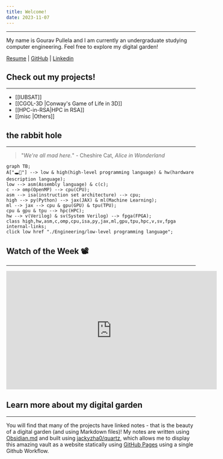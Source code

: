 ```yaml
---
title: Welcome!
date: 2023-11-07
---
```

---
My name is Gourav Pullela and I am currently an undergraduate studying computer engineering.  Feel free to explore my digital garden!

<a target="_blank" href="./assets/Resume/Gourav-Pullela-Resume.pdf">Resume</a> | [GitHub](https://github.com/gpullela) | [Linkedin](https://www.linkedin.com/in/gourav-pullela/)

## Check out my projects!  
---
- [[IUBSAT]]
- [[CGOL-3D |Conway's Game of Life in 3D]]
- [[HPC-in-RSA|HPC in RSA]]
- [[misc |Others]]

## the rabbit hole
---

>"*We're all mad here.*"
\- Cheshire Cat, *Alice in Wonderland*

```mermaid
graph TB;
A["🕳️🐇"] --> low & high(high-level programming language) & hw(hardware description language);
low --> asm(Assembly language) & c(c);
c --> omp(OpenMP) --> cpu(CPU);
asm --> isa(instruction set architecture) --> cpu;
high --> py(Python) --> jax(JAX) & ml(Machine Learning);
ml --> jax --> cpu & gpu(GPU) & tpu(TPU);
cpu & gpu & tpu --> hpc(HPC);
hw --> v(Verilog) & sv(System Verilog) --> fpga(FPGA);
class high,hw,asm,c,omp,cpu,isa,py,jax,ml,gpu,tpu,hpc,v,sv,fpga internal-links;
click low href "./Engineering/low-level programming language";
```

## Watch of the Week 📽️
---
<iframe width="560" height="315" src="https://www.youtube.com/embed/QQ2QOPWZKVc?si=UcXjKbEb8rC90HqQ" title="YouTube video player" frameborder="0" allow="accelerometer; autoplay; clipboard-write; encrypted-media; gyroscope; picture-in-picture; web-share" allowfullscreen></iframe>

## Learn more about my digital garden
---
You will find that many of the projects have linked notes - that is the beauty of a digital garden (and using Markdown files)!  My notes are written using [Obsidian.md](https://obsidian.md/) and built using [jackyzha0/quartz](https://quartz.jzhao.xyz/), which allows me to display this amazing vault as a website statically using [GitHub Pages](https://pages.github.com/) using a single Github Workflow.  



